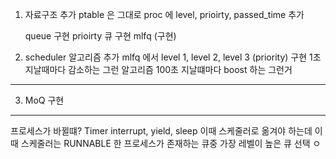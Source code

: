 1. 자료구조 추가
    ptable 은 그대로 
    proc 에 level, prioirty, passed_time 추가
    
    queue 구현
    prioirty 큐 구현
    mlfq (구현)


2. scheduler 알고리즘 추가 
    mlfq 에서 level 1, level 2, level 3 (priority) 구현
    1초 지날때마다 감소하는 그런 알고리즘
    100초 지날떄마다 boost 하는 그런거 

----------------------------------------

3.  MoQ 구현 



----
프로세스가 바뀔떄?
Timer interrupt, yield, sleep 
이때 스케줄러로 옮겨야 하는데 이때 스케줄러는 
RUNNABLE 한 프로세스가 존재하는 큐중 가장 레벨이 높은 큐 선택 ㅇ